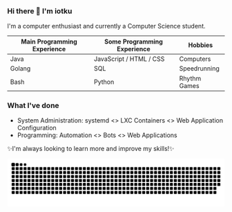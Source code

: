 ### Hi there 👋 I'm iotku
I'm a computer enthusiast and currently a Computer Science student.

| Main Programming Experience | Some Programming Experience | Hobbies
| -------------               | --------------------------  | -------
| Java                        | JavaScript / HTML / CSS     | Computers
| Golang                      | SQL                         | Speedrunning
| Bash                        | Python                      | Rhythm Games


### What I've done
 - System Administration: systemd <> LXC Containers <> Web Application Configuration
 - Programming: Automation <> Bots <> Web Applications
 
✨I'm always looking to learn more and improve my skills!✨

![](https://raw.githubusercontent.com/iotku/iotku/output/github-contribution-grid-snake.svg)
<!--
**iotku/iotku** is a ✨ _special_ ✨ repository because its `README.md` (this file) appears on your GitHub profile.

Here are some ideas to get you started:

- 🔭 I’m currently working on ...
- 🌱 I’m currently learning ...
- 👯 I’m looking to collaborate on ...
- 🤔 I’m looking for help with ...
- 💬 Ask me about ...
- 📫 How to reach me: ...
- 😄 Pronouns: ...
- ⚡ Fun fact: ...
-->
